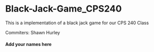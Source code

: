 Black-Jack-Game_CPS240
======================

This is a implementation of a black jack game for our CPS 240 Class

Commiters:
Shawn Hurley
#### Add your names here ####
